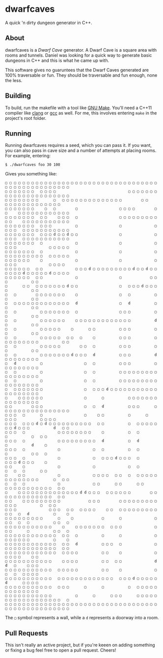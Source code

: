 # dwarfcaves
A quick 'n dirty dungeon generator in C++.

## About
dwarfcaves is a *Dwarf Cave* generator. A Dwarf Cave is a square area with rooms and tunnels. Daniel was looking for a quick way to generate basic dungeons in C++ and this is what he came up with.

This software gives no guaruntees that the Dwarf Caves generated are 100% traversable or fun. They should be traversable and fun enough, none the less.

## Building
To build, run the makefile with a tool like [GNU Make](https://www.gnu.org/software/make/). You'll need a C++11 compiler like [clang](http://clang.llvm.org/) or [gcc](https://gcc.gnu.org/) as well. For me, this involves entering `make` in the project's root folder.

## Running
Running dwarfcaves requires a seed, which you can pass it. If you want, you can also pass in cave size and a number of attempts at placing rooms. For example, entering:
```
$ ./dwarfcaves foo 30 100
```
Gives you something like:
```
▢ ▢ ▢ ▢ ▢ ▢ ▢ ▢ ▢ ▢ ▢ ▢ ▢ ▢ ▢ ▢ ▢ ▢ ▢ ▢ ▢ ▢ ▢ ▢ ▢ ▢ ▢ ▢ ▢ ▢ ▢ ▢ ▢ ▢ ▢ ▢ ▢ ▢ ▢ ▢ ▢ ▢ ▢ ▢ ▢ ▢ ▢ ▢ ▢ ▢ 
▢ ▢ ▢ ▢ ▢ ▢ ▢   ▢ ▢ ▢ ▢                                 ▢ ▢ ▢ ▢ ▢ ▢ ▢ ▢ ▢ ▢ ▢ ▢ ▢ ▢ ▢ ▢ ▢ ▢ ▢ ▢ ▢ ▢ 
▢ ▢ ▢ ▢ ▢ ▢ ▢ ▢       ▢   ▢ ▢ ▢ ▢ ▢ ▢ ▢ ▢ ▢ ▢ ▢ ▢ ▢ ▢         ▢ ▢         ▢ ▢ ▢ ▢ ▢ ▢ ▢ ▢ ▢ ▢ ▢ ▢ ▢ 
▢ ▢ ▢ ▢ ▢ ▢ ▢     ▢   ▢         ▢                   ▢ ▢ ▢ ▢         ▢ ▢     ▢ ▢ ▢ ▢ ▢ ▢ ▢ ▢ ▢ ▢ ▢ ▢ 
▢ ▢ ▢ ▢ ▢ ▢ ▢   ▢ ▢     ▢ ▢ ▢   ▢                   ▢ ▢ ▢ ▢ ▢ ▢ ▢ ▢ ▢ ▢ ▢     ▢ ▢ ▢ ▢ ▢ ▢ ▢ ▢ ▢ ▢ ▢ 
▢ ▢ ▢ ▢ ▢ ▢ ▢   ▢ ▢ ▢           ▢                   ▢               ▢ ▢ ▢ ▢   ▢ ▢ ▢ ▢ ▢ ▢ ▢ ▢ ▢ ▢ ▢ 
▢ ▢ ▢ ▢ ▢ ▢ ▢   ▢ ▢ ▢ d ▢ ▢ d ▢ ▢                   ▢               ▢ ▢ ▢ ▢   ▢ ▢ ▢ ▢ ▢ ▢ ▢ ▢ ▢ ▢ ▢ 
▢ ▢ ▢ ▢ ▢ ▢ ▢   ▢               ▢                   ▢               ▢ ▢ ▢ ▢               ▢ ▢ ▢ ▢ ▢ 
▢ ▢ ▢ ▢ ▢ ▢ ▢   ▢               ▢                   ▢               ▢ ▢ ▢ ▢ ▢ ▢ ▢ ▢ ▢ ▢   ▢ ▢ ▢ ▢ ▢ 
▢ ▢ ▢ ▢ ▢ ▢     ▢               ▢                   ▢               ▢   ▢ ▢ ▢               ▢ ▢ ▢ ▢ 
▢ ▢ ▢ ▢ ▢ ▢   ▢ ▢               ▢ ▢ ▢ d ▢ ▢ ▢ ▢ ▢ ▢ ▢ ▢ ▢ d ▢ ▢ d ▢ ▢ ▢ ▢ ▢ ▢ d ▢ ▢ ▢ ▢ ▢ d ▢ ▢ ▢ ▢ 
▢ ▢ ▢ ▢ ▢ ▢   ▢ ▢               ▢                   ▢             ▢ ▢               ▢           ▢ ▢ 
▢       ▢ ▢   ▢ ▢ ▢ ▢ ▢ ▢ ▢ d ▢ ▢                   ▢   ▢ ▢ ▢ d ▢ ▢ ▢               ▢           ▢ ▢ 
▢   ▢         ▢ ▢ ▢ ▢ ▢ ▢ ▢     ▢                   ▢   ▢           ▢               ▢           ▢ ▢ 
▢   ▢ ▢ ▢ ▢ ▢ ▢ ▢ ▢ ▢ ▢ ▢ ▢ ▢   d                   ▢   d           ▢               ▢           ▢ ▢ 
▢   ▢           ▢ ▢ ▢ ▢ ▢ ▢ ▢   ▢                   ▢ ▢ ▢           ▢               ▢           ▢ ▢ 
▢   ▢           ▢ ▢ ▢ ▢ ▢ ▢     ▢ ▢ ▢ ▢ ▢ ▢ ▢ ▢ ▢ ▢ ▢ ▢ ▢           d               ▢           ▢ ▢ 
▢   ▢           ▢ ▢ ▢ ▢ ▢     ▢       ▢ ▢           ▢ ▢ ▢           ▢               ▢           ▢ ▢ 
▢   ▢           ▢ ▢ ▢ ▢ ▢   ▢ ▢   ▢     ▢           ▢ ▢ ▢           ▢ ▢ ▢ ▢ ▢ ▢ ▢ ▢ ▢           ▢ ▢ 
▢   ▢           ▢ ▢ ▢ ▢ ▢         ▢ ▢   ▢           ▢ ▢ ▢           ▢               ▢           ▢ ▢ 
▢   ▢           ▢ ▢ ▢ ▢ ▢ ▢ ▢ d ▢ ▢ ▢   d           ▢ ▢ ▢           d               ▢ ▢ ▢ ▢ ▢ ▢ ▢ ▢ 
▢   d           ▢                   ▢   ▢           ▢ ▢ ▢           ▢               ▢ ▢ ▢ ▢ ▢ ▢ ▢ ▢ 
▢   ▢           ▢                   ▢   ▢           ▢ ▢ ▢ ▢ ▢ ▢ ▢ ▢ ▢               ▢ ▢ ▢ ▢ ▢ ▢ ▢ ▢ 
▢   ▢           ▢                   ▢   ▢           ▢ ▢ ▢ ▢ ▢ ▢ ▢ ▢ ▢               ▢ ▢ ▢ ▢ ▢ ▢ ▢ ▢ 
▢   ▢ ▢ ▢ ▢ ▢ ▢ ▢                   ▢   ▢ ▢ ▢ d ▢ ▢ ▢ ▢ ▢ ▢ ▢ ▢ ▢ ▢ ▢               ▢ ▢ ▢ ▢ ▢ ▢ ▢ ▢ 
▢     ▢ ▢ ▢ ▢ ▢ ▢                   ▢       ▢           ▢ ▢ ▢ ▢ ▢ ▢ ▢               ▢ ▢ ▢ ▢ ▢ ▢ ▢ ▢ 
▢ ▢         ▢ ▢ ▢                   ▢   ▢   d           ▢ ▢ ▢       ▢ ▢ ▢ ▢ ▢ ▢ ▢ ▢ ▢ ▢ ▢ ▢ ▢ ▢ ▢ ▢ 
▢ ▢ ▢   ▢       ▢                   ▢     ▢ ▢           ▢       ▢           ▢ ▢ ▢           ▢ ▢ ▢ ▢ 
▢ ▢ ▢   ▢ ▢ ▢ d ▢ d ▢ ▢ ▢ ▢ ▢ ▢ ▢ ▢ ▢ ▢   ▢ ▢           ▢   ▢ ▢ ▢ ▢ ▢ ▢ ▢ d ▢ ▢ ▢           d   ▢ ▢ 
▢ ▢ ▢   ▢               ▢ ▢ ▢ ▢ ▢ ▢ ▢ ▢     ▢           ▢   ▢                   ▢           ▢   ▢ ▢ 
▢ ▢ ▢   ▢               ▢ ▢ ▢ ▢ ▢ ▢ ▢ ▢ ▢   d           ▢   d                   ▢           d     ▢ 
▢ ▢ ▢   ▢               ▢               ▢   ▢           ▢   ▢                   ▢           ▢ ▢   ▢ 
▢ ▢ ▢   ▢               ▢               ▢   ▢ ▢ ▢ d ▢ ▢ ▢   ▢                   ▢ ▢ ▢ d ▢ ▢ ▢     ▢ 
▢ ▢     ▢               ▢               ▢               ▢   ▢                   ▢   ▢   ▢       ▢ ▢ 
▢     ▢ ▢               ▢               ▢ ▢ ▢ ▢   ▢ ▢   ▢   ▢ ▢ ▢ ▢ ▢ ▢ ▢ ▢ ▢ ▢ ▢ ▢ ▢       ▢   ▢ ▢ 
▢   ▢   ▢               ▢               ▢ ▢       ▢ ▢       ▢ ▢         ▢ ▢ ▢ ▢ ▢ ▢ ▢ ▢ ▢ ▢ ▢   ▢ ▢ 
▢     ▢ ▢ ▢ ▢ ▢ ▢ ▢ ▢ ▢ ▢ ▢ ▢ ▢ ▢ d d ▢ ▢ ▢   ▢ ▢ ▢ ▢ ▢ ▢         ▢ ▢   ▢ ▢ ▢ ▢ ▢ ▢ ▢ ▢ ▢ ▢ ▢   ▢ ▢ 
▢ ▢     ▢ ▢ ▢ ▢ ▢ ▢ ▢ ▢ ▢             ▢ ▢ ▢         ▢ ▢ ▢ ▢ ▢ ▢ ▢ ▢ ▢       ▢ ▢ ▢           ▢   ▢ ▢ 
▢ ▢ ▢               ▢ ▢ ▢   ▢ ▢   ▢ ▢ ▢ ▢     ▢ ▢   ▢ ▢ ▢ ▢ ▢ ▢ ▢ ▢ ▢ ▢ ▢   ▢   d           ▢     ▢ 
▢ ▢ ▢ ▢ ▢ ▢ ▢ ▢ ▢       ▢     ▢             ▢       ▢               ▢ ▢ ▢   ▢   ▢           ▢ ▢   ▢ 
▢ ▢ ▢ ▢ ▢ ▢ ▢ ▢ ▢ ▢ ▢     ▢     ▢ ▢ ▢ ▢ ▢ ▢ ▢   ▢ ▢ ▢               ▢ ▢ ▢       ▢           ▢ ▢   ▢ 
▢ ▢ ▢ ▢ ▢ ▢ ▢ ▢ ▢ ▢ ▢ ▢   ▢ ▢   ▢           ▢       ▢               ▢ ▢ ▢ ▢ ▢ ▢ ▢           ▢     ▢ 
▢ ▢ ▢ ▢ ▢ ▢ ▢ ▢ ▢ ▢ ▢ ▢   ▢ ▢   d           ▢ ▢ ▢   ▢               ▢ ▢ ▢ ▢ ▢ ▢ ▢ ▢ ▢ ▢ ▢ ▢ ▢   ▢ ▢ 
▢ ▢ ▢ ▢ ▢ ▢ ▢ ▢ ▢ ▢ ▢ ▢   ▢ ▢ ▢ ▢           ▢ ▢     ▢               ▢               ▢ ▢ ▢ ▢     ▢ ▢ 
▢ ▢ ▢ ▢ ▢ ▢ ▢ ▢ ▢ ▢ ▢     ▢ ▢ ▢ ▢           ▢ ▢   ▢ ▢               d               d   ▢     ▢ ▢ ▢ 
▢ ▢ ▢ ▢ ▢ ▢ ▢ ▢ ▢ ▢ ▢   ▢ ▢ ▢ ▢ ▢           ▢ ▢     ▢               ▢               ▢   ▢   ▢ ▢ ▢ ▢ 
▢ ▢ ▢ ▢ ▢ ▢ ▢ ▢ ▢ ▢ ▢   ▢ ▢ ▢ ▢ ▢ ▢ ▢ ▢ ▢ ▢ ▢ ▢ ▢   ▢ ▢ ▢ d ▢ ▢ ▢ ▢ ▢               d       ▢ ▢ ▢ ▢ 
▢ ▢ ▢ ▢ ▢ ▢ ▢ ▢ ▢ ▢ ▢   ▢ ▢ ▢       ▢       ▢           ▢   ▢ ▢ ▢ ▢ ▢               ▢ ▢ ▢ ▢ ▢ ▢ ▢ ▢ 
▢ ▢ ▢ ▢ ▢ ▢ ▢ ▢ ▢ ▢ ▢           ▢       ▢       ▢ ▢ ▢       ▢ ▢ ▢ ▢ ▢ ▢ ▢ ▢ ▢ ▢ ▢ ▢ ▢ ▢ ▢ ▢ ▢ ▢   ▢ 
▢ ▢ ▢ ▢ ▢ ▢ ▢ ▢ ▢ ▢ ▢ ▢ ▢ ▢ ▢ ▢ ▢ ▢ ▢ ▢ ▢ ▢ ▢ ▢ ▢ ▢ ▢ ▢ ▢ ▢ ▢ ▢ ▢ ▢ ▢ ▢ ▢ ▢ ▢ ▢ ▢ ▢ ▢ ▢ ▢ ▢ ▢ ▢ ▢ ▢ 
```
The `▢` symbol represents a wall, while a `d` represents a doorway into a room.

## Pull Requests
This isn't really an active project, but if you're keeen on adding something or fixing a bug feel free to open a pull request. Cheers!
